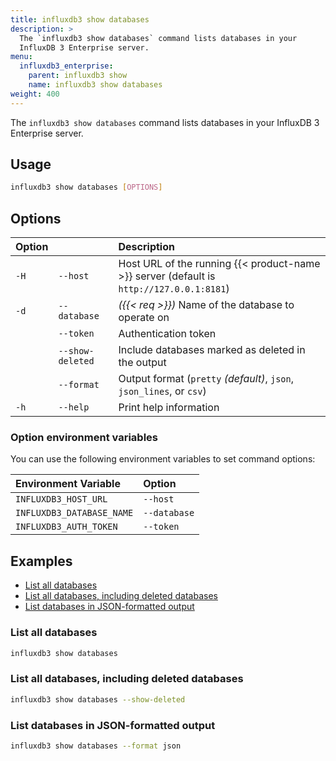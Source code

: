 ```yaml
---
title: influxdb3 show databases
description: >
  The `influxdb3 show databases` command lists databases in your
  InfluxDB 3 Enterprise server.
menu:
  influxdb3_enterprise:
    parent: influxdb3 show
    name: influxdb3 show databases
weight: 400
---
```


The `influxdb3 show databases` command lists databases in your
InfluxDB 3 Enterprise server.

## Usage

<!--pytest.mark.skip-->

```bash
influxdb3 show databases [OPTIONS]
```

## Options

| Option |                  | Description                                                                              |
| :----- | :--------------- | :--------------------------------------------------------------------------------------- |
| `-H`   | `--host`         | Host URL of the running {{< product-name >}} server (default is `http://127.0.0.1:8181`) |
| `-d`   | `--database`     | _({{< req >}})_ Name of the database to operate on                                       |
|        | `--token`        | Authentication token                                                                     |
|        | `--show-deleted` | Include databases marked as deleted in the output                                        |
|        | `--format`       | Output format (`pretty` _(default)_, `json`, `json_lines`, or `csv`)                     |
| `-h`   | `--help`         | Print help information                                                                   |

### Option environment variables

You can use the following environment variables to set command options:

| Environment Variable      | Option       |
| :------------------------ | :----------- |
| `INFLUXDB3_HOST_URL`      | `--host`     |
| `INFLUXDB3_DATABASE_NAME` | `--database` |
| `INFLUXDB3_AUTH_TOKEN`    | `--token`    |

## Examples

- [List all databases](#list-all-databases)
- [List all databases, including deleted databases](#list-all-databases-including-deleted-databases)
- [List databases in JSON-formatted output](#list-databases-in-json-formatted-output)

### List all databases

<!--pytest.mark.skip-->

```bash
influxdb3 show databases
```

### List all databases, including deleted databases

<!--pytest.mark.skip-->

```bash
influxdb3 show databases --show-deleted
```

### List databases in JSON-formatted output

<!--pytest.mark.skip-->

```bash
influxdb3 show databases --format json
```
